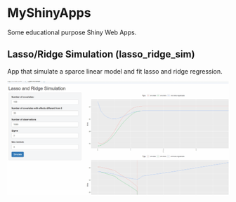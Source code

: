 # MyShinyApps

Some educational purpose Shiny Web Apps.

## Lasso/Ridge Simulation (lasso_ridge_sim)

App that simulate a sparce linear model and fit lasso and ridge regression.


![](gifs/lasso_ridge_sim.gif)